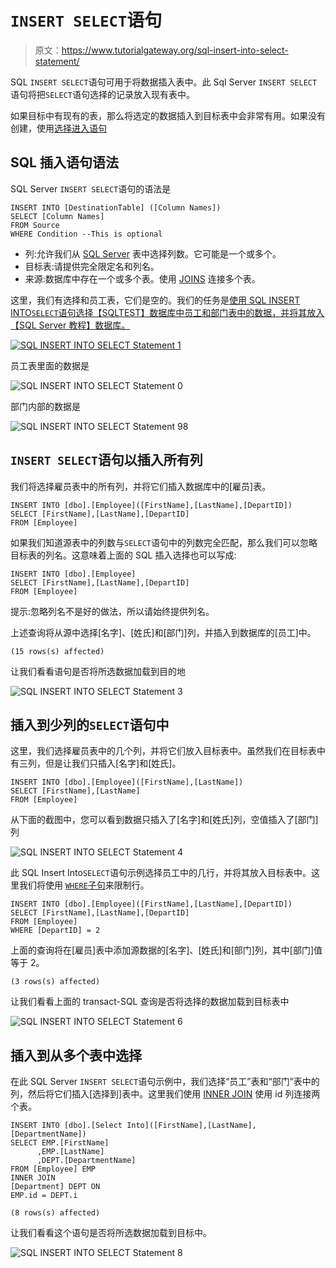 # `INSERT SELECT`语句

> 原文：<https://www.tutorialgateway.org/sql-insert-into-select-statement/>

SQL `INSERT SELECT`语句可用于将数据插入表中。此 Sql Server `INSERT SELECT`语句将把`SELECT`语句选择的记录放入现有表中。

如果目标中有现有的表，那么将选定的数据插入到目标表中会非常有用。如果没有创建，使用[选择进入语句](https://www.tutorialgateway.org/sql-select-into-statement/)

## SQL 插入语句语法

SQL Server `INSERT SELECT`语句的语法是

```
INSERT INTO [DestinationTable] ([Column Names])
SELECT [Column Names]
FROM Source
WHERE Condition --This is optional
```

*   列:允许我们从 [SQL Server](https://www.tutorialgateway.org/sql/) 表中选择列数。它可能是一个或多个。
*   目标表:请提供完全限定名和列名。
*   来源:数据库中存在一个或多个表。使用 [JOINS](https://www.tutorialgateway.org/sql-joins/) 连接多个表。

这里，我们有选择和员工表，它们是空的。我们的任务是[使用 SQL INSERT INTO`SELECT`语句选择【SQLTEST】数据库中员工和部门表中的数据，并将其放入【SQL Server 教程】数据库。](https://www.tutorialgateway.org/sql-select-statement/)

[![SQL INSERT INTO SELECT Statement 1](img/05d853878e3274a87b5dfcfcff3a435e.png)](https://www.tutorialgateway.org/sql-select-statement/)

员工表里面的数据是

![SQL INSERT INTO SELECT Statement 0](img/0818dbcbb8a8dbe7dd9cff0fa2bed373.png)

部门内部的数据是

![SQL INSERT INTO SELECT Statement 98](img/aff47d2ce5cff6a22067a68da5303b1c.png)

## `INSERT SELECT`语句以插入所有列

我们将选择雇员表中的所有列，并将它们插入数据库中的[雇员]表。

```
INSERT INTO [dbo].[Employee]([FirstName],[LastName],[DepartID])
SELECT [FirstName],[LastName],[DepartID]
FROM [Employee]
```

如果我们知道源表中的列数与`SELECT`语句中的列数完全匹配，那么我们可以忽略目标表的列名。这意味着上面的 SQL 插入选择也可以写成:

```
INSERT INTO [dbo].[Employee]
SELECT [FirstName],[LastName],[DepartID]
FROM [Employee]
```

提示:忽略列名不是好的做法，所以请始终提供列名。

上述查询将从源中选择[名字]、[姓氏]和[部门]列，并插入到数据库的[员工]中。

```
(15 rows(s) affected)
```

让我们看看语句是否将所选数据加载到目的地

![SQL INSERT INTO SELECT Statement 3](img/d589a1db6d693ebac9756419e007a9a2.png)

## 插入到少列的`SELECT`语句中

这里，我们选择雇员表中的几个列，并将它们放入目标表中。虽然我们在目标表中有三列，但是让我们只插入[名字]和[姓氏]。

```
INSERT INTO [dbo].[Employee]([FirstName],[LastName])
SELECT [FirstName],[LastName]
FROM [Employee]
```

从下面的截图中，您可以看到数据只插入了[名字]和[姓氏]列，空值插入了[部门]列

![SQL INSERT INTO SELECT Statement 4](img/9f2c6895847a15180f6d5b04ccb82e3a.png)

此 SQL Insert Into`SELECT`语句示例选择员工中的几行，并将其放入目标表中。这里我们将使用 [`WHERE`子句](https://www.tutorialgateway.org/sql-where-clause/)来限制行。

```
INSERT INTO [dbo].[Employee]([FirstName],[LastName],[DepartID])
SELECT [FirstName],[LastName],[DepartID]
FROM [Employee]
WHERE [DepartID] = 2
```

上面的查询将在[雇员]表中添加源数据的[名字]、[姓氏]和[部门]列，其中[部门]值等于 2。

```
(3 rows(s) affected)
```

让我们看看上面的 transact-SQL 查询是否将选择的数据加载到目标表中

![SQL INSERT INTO SELECT Statement 6](img/7026f347a0e9ebef94808c4c02a2648e.png)

## 插入到从多个表中选择

在此 SQL Server `INSERT SELECT`语句示例中，我们选择“员工”表和“部门”表中的列，然后将它们插入[选择到]表中。这里我们使用 [INNER JOIN](https://www.tutorialgateway.org/sql-inner-join/) 使用 id 列连接两个表。

```
INSERT INTO [dbo].[Select Into]([FirstName],[LastName],[DepartmentName])
SELECT EMP.[FirstName]
      ,EMP.[LastName]
      ,DEPT.[DepartmentName]
FROM [Employee] EMP
INNER JOIN
[Department] DEPT ON
EMP.id = DEPT.i
```

```
(8 rows(s) affected)
```

让我们看看这个语句是否将所选数据加载到目标中。

![SQL INSERT INTO SELECT Statement 8](img/3333c22d54ff4339072020f41d247854.png)
